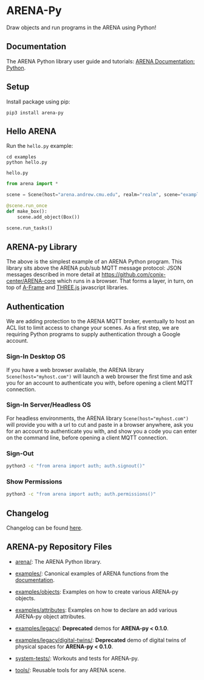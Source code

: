 # ARENA-Py
Draw objects and run programs in the ARENA using Python!

## Documentation
The ARENA Python library user guide and tutorials:
[ARENA Documentation: Python](https://conix-center.github.io/ARENA/content/python/).

## Setup
Install package using pip:
```shell
pip3 install arena-py
```

## Hello ARENA
Run the `hello.py` example:
```shell
cd examples
python hello.py
```

`hello.py`
```python
from arena import *

scene = Scene(host="arena.andrew.cmu.edu", realm="realm", scene="example")

@scene.run_once
def make_box():
    scene.add_object(Box())

scene.run_tasks()
```

## ARENA-py Library
The above is the simplest example of an ARENA Python program. This library sits above the ARENA pub/sub MQTT
message protocol: JSON messages described in more detail at https://github.com/conix-center/ARENA-core which runs in a browser.
That forms a layer, in turn, on top of [A-Frame](https://aframe.io/) and [THREE.js](http://threejs.org/) javascript libraries.

## Authentication
We are adding protection to the ARENA MQTT broker, eventually to host an ACL list to limit access to change your scenes.
As a first step, we are requiring Python programs to supply authentication through a Google account.

### Sign-In Desktop OS
If you have a web browser available, the ARENA library `Scene(host="myhost.com")` will launch a web browser the first time
and ask you for an account to authenticate you with, before opening a client MQTT connection.

### Sign-In Server/Headless OS
For headless environments, the ARENA library `Scene(host="myhost.com")` will provide you with a url to cut and paste in a
browser anywhere, ask you for an account to authenticate you with, and show you a code you can enter on the command line,
before opening a client MQTT connection.

### Sign-Out
```bash
python3 -c "from arena import auth; auth.signout()"
```
### Show Permissions
```bash
python3 -c "from arena import auth; auth.permissions()"
```

## Changelog
Changelog can be found [here](CHANGELOG.md).

## ARENA-py Repository Files
- [arena/](arena/): The ARENA Python library.

- [examples/](examples/): Canonical examples of ARENA functions from the [documentation](https://conix-center.github.io/ARENA/content/python/).
- [examples/objects](examples/objects): Examples on how to create various ARENA-py objects.
- [examples/attributes](examples/attributes): Examples on how to declare an add various ARENA-py object attributes.

- [examples/legacy/](examples/legacy/): **Deprecated** demos for **ARENA-py < 0.1.0**.
- [examples/legacy/digital-twins/](examples/legacy/digital-twins/): **Deprecated** demo of digital twins of physical spaces for **ARENA-py < 0.1.0**.

- [system-tests/](system-tests/): Workouts and tests for ARENA-py.

- [tools/](tools/): Reusable tools for any ARENA scene.
